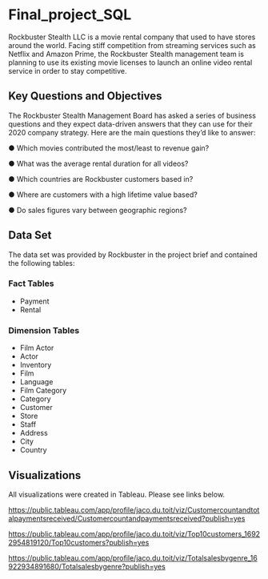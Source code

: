 # Final_project_SQL
Rockbuster Stealth LLC is a movie rental company that used to have stores around the world. Facing stiff competition from streaming services such as Netflix and Amazon Prime, the Rockbuster Stealth management team is planning to use its existing movie licenses to launch an online video rental service in order to stay competitive.


## Key Questions and Objectives

The Rockbuster Stealth Management Board has asked a series of business questions and they expect data-driven answers that they can use for their 2020 company strategy. Here are the main questions they’d like to answer:

● Which movies contributed the most/least to revenue gain?

● What was the average rental duration for all videos?

● Which countries are Rockbuster customers based in?

● Where are customers with a high lifetime value based?

● Do sales figures vary between geographic regions?


## Data Set

The data set was provided by Rockbuster in the project brief and contained the following tables:

### Fact Tables
- Payment
- Rental

### Dimension Tables
- Film Actor
- Actor
- Inventory
- Film
- Language
- Film Category
- Category
- Customer
- Store
- Staff
- Address
- City
- Country

## Visualizations

All visualizations were created in Tableau. Please see links below.

[
](https://public.tableau.com/app/profile/jaco.du.toit/viz/Customercountandtotalpaymentsreceived/Customercountandpaymentsreceived?publish=yes)https://public.tableau.com/app/profile/jaco.du.toit/viz/Customercountandtotalpaymentsreceived/Customercountandpaymentsreceived?publish=yes

https://public.tableau.com/app/profile/jaco.du.toit/viz/Top10customers_16922954819120/Top10customers?publish=yes

https://public.tableau.com/app/profile/jaco.du.toit/viz/Totalsalesbygenre_16922934891680/Totalsalesbygenre?publish=yes

